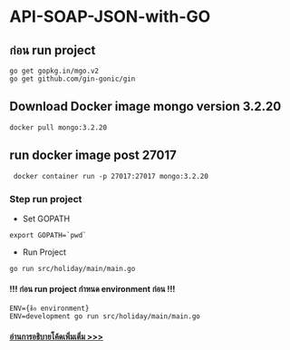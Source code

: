 # API-SOAP-JSON-with-GO
## ก่อน run project
```
go get gopkg.in/mgo.v2
go get github.com/gin-gonic/gin
```
## Download Docker image mongo version 3.2.20
```
docker pull mongo:3.2.20
```
## run docker image post 27017
```
 docker container run -p 27017:27017 mongo:3.2.20
```

### Step run project 
- Set GOPATH
```
export GOPATH=`pwd`
```
- Run Project
```
go run src/holiday/main/main.go
```
#### !!! ก่อน run project กำหนด environment ก่อน !!!
```
ENV={ชื่อ environment}
ENV=development go run src/holiday/main/main.go
```
#### [อ่านการอธิบายโค้ดเพิ่มเติ่ม >>>](https://github.com/SCK-SEAL-TEAM-One/API-SOAP-JSON-with-GO/wiki)
